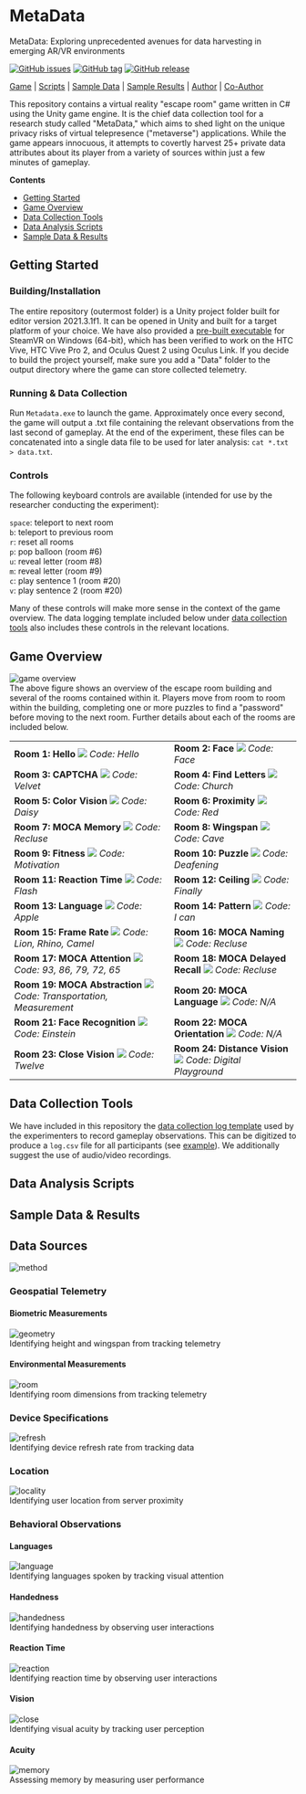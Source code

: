 # MetaData
MetaData: Exploring unprecedented avenues for data harvesting in emerging AR/VR environments

[![GitHub issues](https://img.shields.io/github/issues/vcninc/metadata)](https://github.com/vcninc/metadata/issues)
[![GitHub tag](https://img.shields.io/github/tag/vcninc/metadata.svg)](https://github.com/vcninc/metadata/tags)
[![GitHub release](https://img.shields.io/github/release/vcninc/metadata.svg)](https://github.com/vcninc/metadata/releases)

[Game](https://github.com/VCNinc/MetaData/releases) |
[Scripts](https://github.com/VCNinc/MetaData/tree/main/Scripts) |
[Sample Data](https://github.com/VCNinc/MetaData/tree/main/Data) |
[Sample Results](https://github.com/VCNinc/MetaData/tree/main/Figures) |
[Author](https://github.com/VCNinc) |
[Co-Author](https://github.com/gonzalo-munillag)

This repository contains a virtual reality "escape room" game written in C# using the Unity game engine. It is the chief data collection tool for a research study called "MetaData," which aims to shed light on the unique privacy risks of virtual telepresence ("metaverse") applications. While the game appears innocuous, it attempts to covertly harvest 25+ private data attributes about its player from a variety of sources within just a few minutes of gameplay.

__Contents__
- [Getting Started](#getting-started)
- [Game Overview](#game-overview)
- [Data Collection Tools](#data-collection-tools)
- [Data Analysis Scripts](#data-analysis-scripts)
- [Sample Data & Results](#sample-data--results)

## Getting Started
### Building/Installation
The entire repository (outermost folder) is a Unity project folder built for editor version 2021.3.1f1. It can be opened in Unity and built for a target platform of your choice. We have also provided a [pre-built executable](https://github.com/VCNinc/MetaData/releases) for SteamVR on Windows (64-bit), which has been verified to work on the HTC Vive, HTC Vive Pro 2, and Oculus Quest 2 using Oculus Link. If you decide to build the project yourself, make sure you add a "Data" folder to the output directory where the game can store collected telemetry.

### Running & Data Collection
Run `Metadata.exe` to launch the game. Approximately once every second, the game will output a .txt file containing the relevant observations from the last second of gameplay. At the end of the experiment, these files can be concatenated into a single data file to be used for later analysis: `cat *.txt > data.txt`.

### Controls
The following keyboard controls are available (intended for use by the researcher conducting the experiment):

`space`: teleport to next room<br>
`b`: teleport to previous room<br>
`r`: reset all rooms<br>
`p`: pop balloon (room #6)<br>
`u`: reveal letter (room #8)<br>
`m`: reveal letter (room #9)<br>
`c`: play sentence 1 (room #20)<br>
`v`: play sentence 2 (room #20)<br>

Many of these controls will make more sense in the context of the game overview. The data logging template included below under [data collection tools](#data-collection-tools) also includes these controls in the relevant locations.

## Game Overview
![game overview](Images/all-label.png)<br>
The above figure shows an overview of the escape room building and several of the rooms contained within it. Players move from room to room within the building, completing one or more puzzles to find a "password" before moving to the next room. Further details about each of the rooms are included below.

<table>
  <tr>
    <td>
      <b>Room 1: Hello</b>
      <img src="Images/image10.png" />
      <i>Code: Hello</i>
    </td>
    <td>
      <b>Room 2: Face</b>
      <img src="Images/image6.png" />
      <i>Code: Face</i>
    </td>
  </tr>
  <tr>
    <td>
      <b>Room 3: CAPTCHA</b>
      <img src="Images/image11.png" />
      <i>Code: Velvet</i>
    </td>
    <td>
      <b>Room 4: Find Letters</b>
      <img src="Images/image7.png" />
      <i>Code: Church</i>
    </td>
  </tr>
  <tr>
    <td>
      <b>Room 5: Color Vision</b>
      <img src="Images/image8.png" />
      <i>Code: Daisy</i>
    </td>
    <td>
      <b>Room 6: Proximity</b>
      <img src="Images/image14.png" />
      <i>Code: Red</i>
    </td>
  </tr>
  <tr>
    <td>
      <b>Room 7: MOCA Memory</b>
      <img src="Images/image15.png" />
      <i>Code: Recluse</i>
    </td>
    <td>
      <b>Room 8: Wingspan</b>
      <img src="Images/image3.png" />
      <i>Code: Cave</i>
    </td>
  </tr>
  <tr>
    <td>
      <b>Room 9: Fitness</b>
      <img src="Images/fitness.png" />
      <i>Code: Motivation</i>
    </td>
    <td>
      <b>Room 10: Puzzle</b>
      <img src="Images/image5.png" />
      <i>Code: Deafening</i>
    </td>
  </tr>
  <tr>
    <td>
      <b>Room 11: Reaction Time</b>
      <img src="Images/reaction.png" />
      <i>Code: Flash</i>
    </td>
    <td>
      <b>Room 12: Ceiling</b>
      <img src="Images/image1.png" />
      <i>Code: Finally</i>
    </td>
  </tr>
  <tr>
    <td>
      <b>Room 13: Language</b>
      <img src="Images/language.png" />
      <i>Code: Apple</i>
    </td>
    <td>
      <b>Room 14: Pattern</b>
      <img src="Images/image18.png" />
      <i>Code: I can</i>
    </td>
  </tr>
  <tr>
    <td>
      <b>Room 15: Frame Rate</b>
      <img src="Images/image19.png" />
      <i>Code: Lion, Rhino, Camel</i>
    </td>
    <td>
      <b>Room 16: MOCA Naming</b>
      <img src="Images/image2.png" />
      <i>Code: Recluse</i>
    </td>
  </tr>
  <tr>
    <td>
      <b>Room 17: MOCA Attention</b>
      <img src="Images/image17.png" />
      <i>Code: 93, 86, 79, 72, 65</i>
    </td>
    <td>
      <b>Room 18: MOCA Delayed Recall</b>
      <img src="Images/image15.png" />
      <i>Code: Recluse</i>
    </td>
  </tr>
  <tr>
    <td>
      <b>Room 19: MOCA Abstraction</b>
      <img src="Images/image16.png" />
      <i>Code: Transportation, Measurement</i>
    </td>
    <td>
      <b>Room 20: MOCA Language</b>
      <img src="Images/image4.png" />
      <i>Code: N/A</i>
    </td>
  </tr>
  <tr>
    <td>
      <b>Room 21: Face Recognition</b>
      <img src="Images/image4.png" />
      <i>Code: Einstein</i>
    </td>
    <td>
      <b>Room 22: MOCA Orientation</b>
      <img src="Images/image13.png" />
      <i>Code: N/A</i>
    </td>
  </tr>
  <tr>
    <td>
      <b>Room 23: Close Vision</b>
      <img src="Images/image9.png" />
      <i>Code: Twelve</i>
    </td>
    <td>
      <b>Room 24: Distance Vision</b>
      <img src="Images/distance.png" />
      <i>Code: Digital Playground</i>
    </td>
  </tr>
</table>

## Data Collection Tools
We have included in this repository the [data collection log template](https://github.com/VCNinc/MetaData/blob/main/Docs/Metadata_Log.pdf) used by the experimenters to record gameplay observations. This can be digitized to produce a `log.csv` file for all participants (see [example](https://github.com/VCNinc/MetaData/blob/main/Data/log.csv)).  We additionally suggest the use of audio/video recordings.

## Data Analysis Scripts

## Sample Data & Results



## Data Sources
![method](Images/method.png)<br>

### Geospatial Telemetry
#### Biometric Measurements
![geometry](Images/geometry.png)<br>
Identifying height and wingspan from tracking telemetry

#### Environmental Measurements
![room](Images/room.png)<br>
Identifying room dimensions from tracking telemetry

### Device Specifications
![refresh](Images/refresh.png)<br>
Identifying device refresh rate from tracking data

### Location
![locality](Images/locality.png)<br>
Identifying user location from server proximity


### Behavioral Observations
#### Languages
![language](Images/language.png)<br>
Identifying languages spoken by tracking visual attention

#### Handedness
![handedness](Images/handedness.png)<br>
Identifying handedness by observing user interactions

#### Reaction Time
![reaction](Images/reaction.png)<br>
Identifying reaction time by observing user interactions

#### Vision
![close](Images/close.png)<br>
Identifying visual acuity by tracking user perception

#### Acuity
![memory](Images/memory.png)<br>
Assessing memory by measuring user performance
